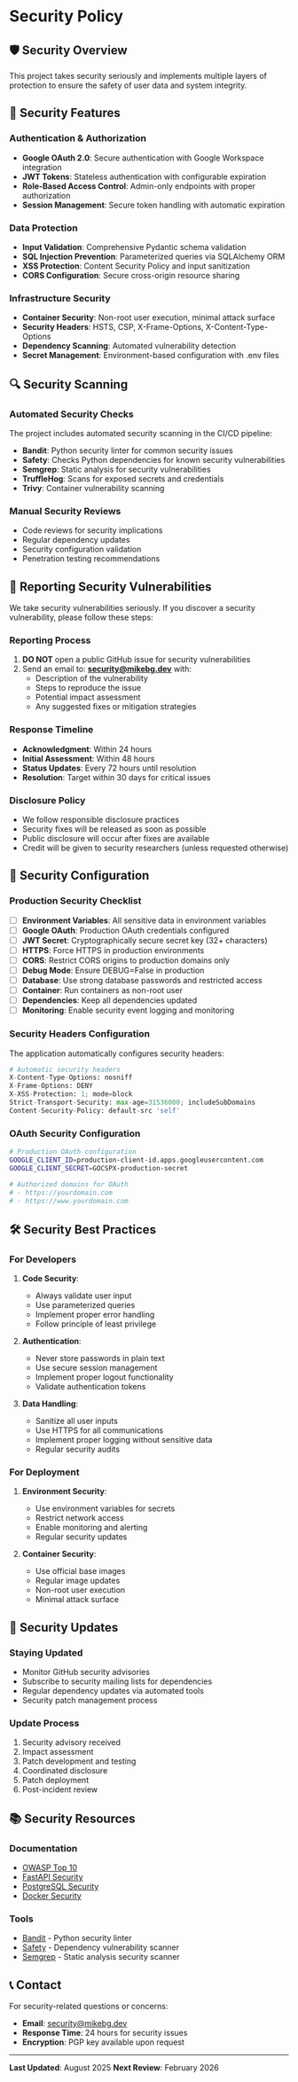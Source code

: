 # Security Policy

## 🛡️ Security Overview

This project takes security seriously and implements multiple layers of protection to ensure the safety of user data and system integrity.

## 🔐 Security Features

### Authentication & Authorization
- **Google OAuth 2.0**: Secure authentication with Google Workspace integration
- **JWT Tokens**: Stateless authentication with configurable expiration
- **Role-Based Access Control**: Admin-only endpoints with proper authorization
- **Session Management**: Secure token handling with automatic expiration

### Data Protection
- **Input Validation**: Comprehensive Pydantic schema validation
- **SQL Injection Prevention**: Parameterized queries via SQLAlchemy ORM
- **XSS Protection**: Content Security Policy and input sanitization
- **CORS Configuration**: Secure cross-origin resource sharing

### Infrastructure Security
- **Container Security**: Non-root user execution, minimal attack surface
- **Security Headers**: HSTS, CSP, X-Frame-Options, X-Content-Type-Options
- **Dependency Scanning**: Automated vulnerability detection
- **Secret Management**: Environment-based configuration with .env files

## 🔍 Security Scanning

### Automated Security Checks
The project includes automated security scanning in the CI/CD pipeline:

- **Bandit**: Python security linter for common security issues
- **Safety**: Checks Python dependencies for known security vulnerabilities
- **Semgrep**: Static analysis for security vulnerabilities
- **TruffleHog**: Scans for exposed secrets and credentials
- **Trivy**: Container vulnerability scanning

### Manual Security Reviews
- Code reviews for security implications
- Regular dependency updates
- Security configuration validation
- Penetration testing recommendations

## 🚨 Reporting Security Vulnerabilities

We take security vulnerabilities seriously. If you discover a security vulnerability, please follow these steps:

### Reporting Process

1. **DO NOT** open a public GitHub issue for security vulnerabilities
2. Send an email to: **security@mikebg.dev** with:
   - Description of the vulnerability
   - Steps to reproduce the issue
   - Potential impact assessment
   - Any suggested fixes or mitigation strategies

### Response Timeline
- **Acknowledgment**: Within 24 hours
- **Initial Assessment**: Within 48 hours
- **Status Updates**: Every 72 hours until resolution
- **Resolution**: Target within 30 days for critical issues

### Disclosure Policy
- We follow responsible disclosure practices
- Security fixes will be released as soon as possible
- Public disclosure will occur after fixes are available
- Credit will be given to security researchers (unless requested otherwise)

## 🔧 Security Configuration

### Production Security Checklist

- [ ] **Environment Variables**: All sensitive data in environment variables
- [ ] **Google OAuth**: Production OAuth credentials configured
- [ ] **JWT Secret**: Cryptographically secure secret key (32+ characters)
- [ ] **HTTPS**: Force HTTPS in production environments
- [ ] **CORS**: Restrict CORS origins to production domains only
- [ ] **Debug Mode**: Ensure DEBUG=False in production
- [ ] **Database**: Use strong database passwords and restricted access
- [ ] **Container**: Run containers as non-root user
- [ ] **Dependencies**: Keep all dependencies updated
- [ ] **Monitoring**: Enable security event logging and monitoring

### Security Headers Configuration

The application automatically configures security headers:

```python
# Automatic security headers
X-Content-Type-Options: nosniff
X-Frame-Options: DENY
X-XSS-Protection: 1; mode=block
Strict-Transport-Security: max-age=31536000; includeSubDomains
Content-Security-Policy: default-src 'self'
```

### OAuth Security Configuration

```bash
# Production OAuth configuration
GOOGLE_CLIENT_ID=production-client-id.apps.googleusercontent.com
GOOGLE_CLIENT_SECRET=GOCSPX-production-secret

# Authorized domains for OAuth
# - https://yourdomain.com
# - https://www.yourdomain.com
```

## 🛠️ Security Best Practices

### For Developers

1. **Code Security**:
   - Always validate user input
   - Use parameterized queries
   - Implement proper error handling
   - Follow principle of least privilege

2. **Authentication**:
   - Never store passwords in plain text
   - Use secure session management
   - Implement proper logout functionality
   - Validate authentication tokens

3. **Data Handling**:
   - Sanitize all user inputs
   - Use HTTPS for all communications
   - Implement proper logging without sensitive data
   - Regular security audits

### For Deployment

1. **Environment Security**:
   - Use environment variables for secrets
   - Restrict network access
   - Enable monitoring and alerting
   - Regular security updates

2. **Container Security**:
   - Use official base images
   - Regular image updates
   - Non-root user execution
   - Minimal attack surface

## 🔄 Security Updates

### Staying Updated
- Monitor GitHub security advisories
- Subscribe to security mailing lists for dependencies
- Regular dependency updates via automated tools
- Security patch management process

### Update Process
1. Security advisory received
2. Impact assessment
3. Patch development and testing
4. Coordinated disclosure
5. Patch deployment
6. Post-incident review

## 📚 Security Resources

### Documentation
- [OWASP Top 10](https://owasp.org/www-project-top-ten/)
- [FastAPI Security](https://fastapi.tiangolo.com/tutorial/security/)
- [PostgreSQL Security](https://www.postgresql.org/docs/current/security.html)
- [Docker Security](https://docs.docker.com/engine/security/)

### Tools
- [Bandit](https://github.com/PyCQA/bandit) - Python security linter
- [Safety](https://github.com/pyupio/safety) - Dependency vulnerability scanner
- [Semgrep](https://semgrep.dev/) - Static analysis security scanner

## 📞 Contact

For security-related questions or concerns:
- **Email**: security@mikebg.dev
- **Response Time**: 24 hours for security issues
- **Encryption**: PGP key available upon request

---

**Last Updated**: August 2025
**Next Review**: February 2026